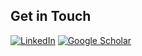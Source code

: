 ## Get in Touch

[![LinkedIn](https://img.shields.io/badge/-LinkedIn-blue?style=flat-square&logo=Linkedin&logoColor=white&link=https://www.linkedin.com/in/mayukhmali-das/)](https://www.linkedin.com/in/mayukhmali-das-7237a1196/)
[![Google Scholar](https://img.shields.io/badge/-Google%20Scholar-blue?style=flat-square&logo=Google%20Scholar&logoColor=white&link=https://scholar.google.com/citations?user=jUzToa8AAAAJ&hl=en)](https://scholar.google.com/citations?user=jUzToa8AAAAJ&hl=en)
